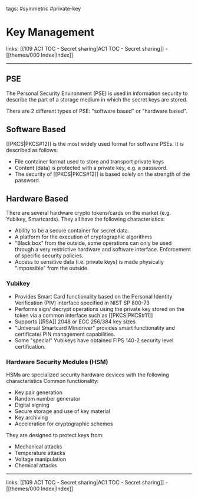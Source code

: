 tags: #symmetric #private-key

# Key Management

links: [[109 AC1 TOC - Secret sharing|AC1 TOC - Secret sharing]] - [[themes/000 Index|Index]]

---

## PSE

The Personal Security Environment (PSE) is used in information security to describe the part of a storage medium in which the secret keys are stored.

There are 2 different types of PSE: "software based" or "hardware based".

## Software Based

[[PKCS|PKCS#12]] is the most widely used format for software PSEs. It is described as follows:

- File container format used to store and transport private keys
- Content (data) is protected with a private key, e.g. a password.
- The security of [[PKCS|PKCS#12]] is based solely on the strength of the password.

## Hardware Based

There are several hardware crypto tokens/cards on the market (e.g. Yubikey, Smartcards). They all have the following characteristics:

- Ability to be a secure container for secret data.
- A platform for the execution of cryptographic algorithms
- "Black box" from the outside, some operations can only be used through a very restrictive hardware and software interface. Enforcement of specific security policies.
- Access to sensitive data (i.e. private keys) is made physically "impossible" from the outside.

### Yubikey

- Provides Smart Card functionality based on the Personal Identity Verification (PIV) interface specified in NIST SP 800-73
- Performs sign/ decrypt operations using the private key stored on the token via a common interface such as [[PKCS|PKCS#11]]
- Supports [[RSA]] 2048 or ECC 256/384 key sizes
- "Universal Smartcard Minidriver" provides smart functionality and certificate/ PIN management capabilities.
- Some "special" Yubikeys have obtained FIPS 140-2 security level certification.

### Hardware Security Modules (HSM)

HSMs are specialized security hardware devices with the following characteristics
Common functionality:

- Key pair generation
- Random number generator
- Digital signing
- Secure storage and use of key material
- Key archiving
- Acceleration for cryptographic schemes

They are designed to protect keys from:

- Mechanical attacks
- Temperature attacks
- Voltage manipulation
- Chemical attacks

---
links: [[109 AC1 TOC - Secret sharing|AC1 TOC - Secret sharing]] - [[themes/000 Index|Index]]